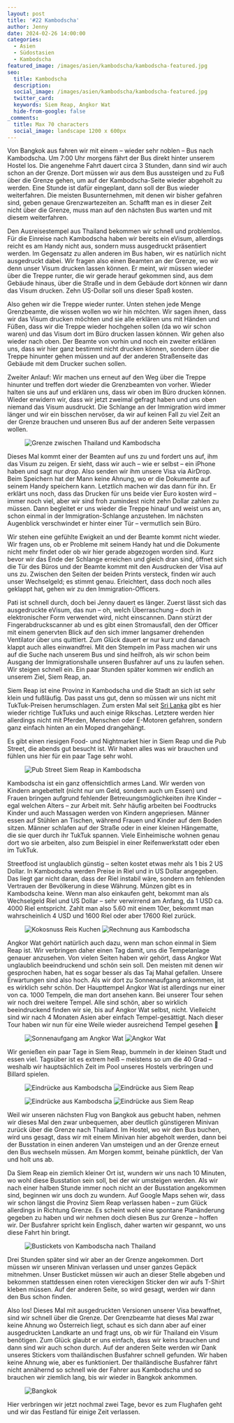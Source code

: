 ```yaml
---
layout: post
title: '#22 Kambodscha'
author: Jenny
date: 2024-02-26 14:00:00
categories:
  - Asien
  - Südostasien
  - Kambodscha
featured_image: /images/asien/kambodscha/kambodscha-featured.jpg
seo:
  title: Kambodscha
  description:
  social_image: /images/asien/kambodscha/kambodscha-featured.jpg
  twitter_card:
  keywords: Siem Reap, Angkor Wat
  hide-from-google: false
_comments:
  title: Max 70 characters
  social_image: landscape 1200 x 600px
---
```

Von Bangkok aus fahren wir mit einem – wieder sehr noblen – Bus nach Kambodscha. Um 7:00 Uhr morgens fährt der Bus direkt hinter unserem Hostel los. Die angenehme Fahrt dauert circa 3 Stunden, dann sind wir auch schon an der Grenze. Dort müssen wir aus dem Bus aussteigen und zu Fuß über die Grenze gehen, um auf der Kambodscha-Seite wieder abgeholt zu werden. Eine Stunde ist dafür eingeplant, dann soll der Bus wieder weiterfahren. Die meisten Busunternehmen, mit denen wir bisher gefahren sind, geben genaue Grenzwartezeiten an. Schafft man es in dieser Zeit nicht über die Grenze, muss man auf den nächsten Bus warten und mit diesem weiterfahren. 

Den Ausreisestempel aus Thailand bekommen wir schnell und problemlos. Für die Einreise nach Kambodscha haben wir bereits ein eVisum, allerdings reicht es am Handy nicht aus, sondern muss ausgedruckt präsentiert werden. Im Gegensatz zu allen anderen im Bus haben, wir es natürlich nicht ausgedruckt dabei. Wir fragen also einen Beamten an der Grenze, wo wir denn unser Visum drucken lassen können. Er meint, wir müssen wieder über die Treppe runter, die wir gerade herauf gekommen sind, aus dem Gebäude hinaus, über die Straße und in dem Gebäude dort können wir dann das Visum drucken. Zehn US-Dollar soll uns dieser Spaß kosten. 

Also gehen wir die Treppe wieder runter. Unten stehen jede Menge Grenzbeamte, die wissen wollen wo wir hin möchten. Wir sagen ihnen, dass wir das Visum drucken möchten und sie alle erklären uns mit Händen und Füßen, dass wir die Treppe wieder hochgehen sollen (da wo wir schon waren) und das Visum dort im Büro drucken lassen können. Wir gehen also wieder nach oben. Der Beamte von vorhin und noch ein zweiter erklären uns, dass wir hier ganz bestimmt nicht drucken können, sondern über die Treppe hinunter gehen müssen und auf der anderen Straßenseite das Gebäude mit dem Drucker suchen sollen.

Zweiter Anlauf: Wir machen uns erneut auf den Weg über die Treppe hinunter und treffen dort wieder die Grenzbeamten von vorher. Wieder halten sie uns auf und erklären uns, dass wir oben im Büro drucken können. Wieder erwidern wir, dass wir jetzt zweimal gefragt haben und uns oben niemand das Visum ausdruckt. Die Schlange an der Immigration wird immer länger und wir ein bisschen nervöser, da wir auf keinen Fall zu viel Zeit an der Grenze brauchen und unseren Bus auf der anderen Seite verpassen wollen. 

<figure class="img1">
 	<img src="/images/asien/kambodscha/kambodscha-12.jpg" alt="Grenze zwischen Thailand und Kambodscha">
</figure>

Dieses Mal kommt einer der Beamten auf uns zu und fordert uns auf, ihm das Visum zu zeigen. Er sieht, dass wir auch – wie er selbst – ein iPhone haben und sagt nur *drop*. Also senden wir ihm unsere Visa via AirDrop. Beim Speichern hat der Mann keine Ahnung, wo er die Dokumente auf seinem Handy speichern kann. Letztlich machen wir das dann für ihn. Er erklärt uns noch, dass das Drucken für uns beide vier Euro kosten wird – immer noch viel, aber wir sind froh zumindest nicht zehn Dollar zahlen zu müssen. Dann begleitet er uns wieder die Treppe hinauf und weist uns an, schon einmal in der Immigration-Schlange anzustehen. Im nächsten Augenblick verschwindet er hinter einer Tür – vermutlich sein Büro.

Wir stehen eine gefühlte Ewigkeit an und der Beamte kommt nicht wieder. Wir fragen uns, ob er Probleme mit seinem Handy hat und die Dokumente nicht mehr findet oder ob wir hier gerade abgezogen worden sind. Kurz bevor wir das Ende der Schlange erreichen und gleich dran sind, öffnet sich die Tür des Büros und der Beamte kommt mit den Ausdrucken der Visa auf uns zu. Zwischen den Seiten der beiden Prints versteck, finden wir auch unser Wechselgeld; es stimmt genau. Erleichtert, dass doch noch alles geklappt hat, gehen wir zu den Immigration-Officers.

Pati ist schnell durch, doch bei Jenny dauert es länger. Zuerst lässt sich das ausgedruckte eVisum, das nun – oh, welch Überraschung – doch in elektronischer Form verwendet wird, nicht einscannen. Dann stürzt der Fingerabdruckscanner ab und es gibt einen Stromausfall, den der Officer mit einem genervten Blick auf den sich immer langsamer drehenden Ventilator über uns quittiert. Zum Glück dauert er nur kurz und danach klappt auch alles einwandfrei. Mit den Stempeln im Pass machen wir uns auf die Suche nach unserem Bus und sind heilfroh, als wir schon beim Ausgang der Immigrationshalle unseren Busfahrer auf uns zu laufen sehen. Wir steigen schnell ein.  Ein paar Stunden später kommen wir endlich an unserem Ziel, Siem Reap, an. 

Siem Reap ist eine Provinz in Kambodscha und die Stadt an sich ist sehr klein und fußläufig. Das passt uns gut, denn so müssen wir uns nicht mit TukTuk-Preisen herumschlagen. Zum ersten Mal seit [Sri Lanka](2023-11-23-sri-lanka-1) gibt es hier wieder richtige TukTuks und auch einige Rikschas. Letztere werden hier allerdings nicht mit Pferden, Menschen oder E-Motoren gefahren, sondern ganz einfach hinten an ein Moped drangehängt.

Es gibt einen riesigen Food- und Nightmarket hier in Siem Reap und die Pub Street, die abends gut besucht ist. Wir haben alles was wir brauchen und fühlen uns hier für ein paar Tage sehr wohl. 

<figure class="img1">
 	<img src="/images/asien/kambodscha/kambodscha-11.jpg" alt="Pub Street Siem Reap in Kambodscha">
</figure>

Kambodscha ist ein ganz offensichtlich armes Land. Wir werden von Kindern angebettelt (nicht nur um Geld, sondern auch um Essen) und Frauen bringen aufgrund fehlender Betreuungsmöglichkeiten ihre Kinder – egal welchen Alters – zur Arbeit mit. Sehr häufig arbeiten bei Foodtrucks Kinder und auch Massagen werden von Kindern angepriesen. Männer essen auf Stühlen an Tischen, während Frauen  und Kinder auf dem Boden sitzen. Männer schlafen auf der Straße oder in einer kleinen Hängematte, die sie quer durch ihr TukTuk spannen. Viele Einheimische wohnen genau dort wo sie arbeiten, also zum Beispiel in einer Reifenwerkstatt oder eben im TukTuk. 

Streetfood ist unglaublich günstig – selten kostet etwas mehr als 1 bis 2 US Dollar. In Kambodscha werden Preise in Riel und in US Dollar angegeben. Das liegt gar nicht daran, dass der Riel instabil wäre, sondern am fehlenden Vertrauen der Bevölkerung in diese Währung. Münzen gibt es in Kambodscha keine. Wenn man also einkaufen geht, bekommt man als Wechselgeld Riel und US Dollar – sehr verwirrend am Anfang, da 1 USD ca. 4000 Riel entspricht. Zahlt man also 5.60 mit einem 10er, bekommt man wahrscheinlich 4 USD und 1600 Riel oder aber 17600 Riel zurück. 

<figure class="img2">
  <img src="/images/asien/kambodscha/kambodscha-10.jpg" alt="Kokosnuss Reis Kuchen">
  <img src="/images/asien/kambodscha/kambodscha-9.jpg" alt="Rechnung aus Kambodscha">
</figure>

Angkor Wat gehört natürlich auch dazu, wenn man schon einmal in Siem Reap ist. Wir verbringen daher einen Tag damit, uns die Tempelanlage genauer anzusehen. Von vielen Seiten haben wir gehört, dass Angkor Wat unglaublich beeindruckend und schön sein soll. Den meisten mit denen wir gesprochen haben, hat es sogar besser als das Taj Mahal gefallen. Unsere Erwartungen sind also hoch. Als wir dort zu Sonnenaufgang ankommen, ist es wirklich sehr schön. Der Haupttempel Angkor Wat ist allerdings nur einer von ca. 1000 Tempeln, die man dort ansehen kann. Bei unserer Tour sehen wir noch drei weitere Tempel. Alle sind schön, aber so wirklich beeindruckend finden wir sie, bis auf Angkor Wat selbst, nicht. Vielleicht sind wir nach 4 Monaten Asien aber einfach Tempel-gesättigt. Nach dieser Tour haben wir nun für eine Weile wieder ausreichend Tempel gesehen 🙂

<figure class="img2">
  <img src="/images/asien/kambodscha/kambodscha-8.jpg" alt="Sonnenaufgang am Angkor Wat">
  <img src="/images/asien/kambodscha/kambodscha-7.jpg" alt="Angkor Wat">
</figure>

Wir genießen ein paar Tage in Siem Reap, bummeln in der kleinen Stadt und essen viel. Tagsüber ist es extrem heiß – meistens so um die 40 Grad – weshalb wir hauptsächlich Zeit im Pool unseres Hostels verbringen und Billard spielen. 

<figure class="img2">
  <img src="/images/asien/kambodscha/kambodscha-6.jpg" alt="Eindrücke aus Kambodscha">
  <img src="/images/asien/kambodscha/kambodscha-5.jpg" alt="Eindrücke aus Siem Reap">
</figure>
<figure class="img2">
  <img src="/images/asien/kambodscha/kambodscha-4.jpg" alt="Eindrücke aus Kambodscha">
  <img src="/images/asien/kambodscha/kambodscha-3.jpg" alt="Eindrücke aus Siem Reap">
</figure>

Weil wir unseren nächsten Flug von Bangkok aus gebucht haben, nehmen wir dieses Mal den zwar unbequemen, aber deutlich günstigeren Minivan zurück über die Grenze nach Thailand. Im Hostel, wo wir den Bus buchen, wird uns gesagt, dass wir mit einem Minivan hier abgeholt werden, dann bei der Busstation in einen anderen Van umsteigen und an der Grenze erneut den Bus wechseln müssen. Am Morgen kommt, beinahe pünktlich, der Van und holt uns ab.

Da Siem Reap ein ziemlich kleiner Ort ist, wundern wir uns nach 10 Minuten, wo wohl diese Busstation sein soll, bei der wir umsteigen werden. Als wir nach einer halben Stunde immer noch nicht an der Busstation angekommen sind, beginnen wir uns doch zu wundern. Auf Google Maps sehen wir, dass wir schon längst die Provinz Siem Reap verlassen haben – zum Glück allerdings in Richtung Grenze. Es scheint wohl eine spontane Planänderung gegeben zu haben und wir nehmen doch diesen Bus zur Grenze – hoffen wir. Der Busfahrer spricht kein Englisch, daher warten wir gespannt, wo uns diese Fahrt hin bringt. 

<figure class="img1">
 	<img src="/images/asien/kambodscha/kambodscha-2.jpg" alt="Bustickets von Kambodscha nach Thailand">
</figure>

Drei Stunden später sind wir aber an der Grenze angekommen. Dort müssen wir unseren Minivan verlassen und unser ganzes Gepäck mitnehmen. Unser Busticket müssen wir auch an dieser Stelle abgeben und bekommen stattdessen einen roten viereckigen Sticker den wir aufs T-Shirt kleben müssen. Auf der anderen Seite, so wird gesagt, werden wir dann den Bus schon finden.

Also los! Dieses Mal mit ausgedruckten Versionen unserer Visa bewaffnet, sind wir schnell über die Grenze. Der Grenzbeamte hat dieses Mal zwar keine Ahnung wo Österreich liegt, schaut es sich dann aber auf einer ausgedruckten Landkarte an und fragt uns, ob wir für Thailand ein Visum benötigen. Zum Glück glaubt er uns einfach, dass wir keins brauchen und dann sind wir auch schon durch. Auf der anderen Seite werden wir Dank unseres Stickers vom thailändischen Busfahrer schnell gefunden. Wir haben keine Ahnung wie, aber es funktioniert. Der thailändische Busfahrer fährt nicht annähernd so schnell wie der Fahrer aus Kambodscha und so brauchen wir ziemlich lang, bis wir wieder in Bangkok ankommen.

<figure class="img1">
 	<img src="/images/asien/kambodscha/kambodscha-1.jpg" alt="Bangkok">
</figure>

Hier verbringen wir jetzt nochmal zwei Tage, bevor es zum Flughafen geht und wir das Festland für einige Zeit verlassen.
